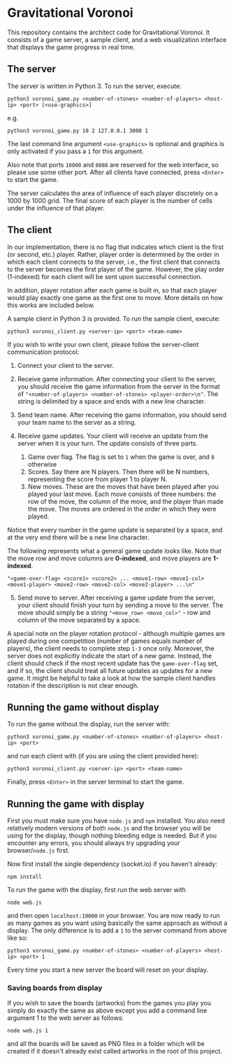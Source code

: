 # Gravitational Voronoi

This repository contains the architect code for Gravitational Voronoi. It consists of a game server, a sample client, and a web visualization interface that displays the game progress in real time.

## The server

The server is written in Python 3. To run the server, execute:

```
python3 voronoi_game.py <number-of-stones> <number-of-players> <host-ip> <port> [<use-graphics>]
```

e.g.

```
python3 voronoi_game.py 10 2 127.0.0.1 3000 1
```

The last command line argument `<use-graphics>` is optional and graphics is only activated if you pass a `1` for this argument.

Also note that ports `10000` and `8080` are reserved for the web interface, so please use some other port. After all clients have connected, press `<Enter>` to start the game.

The server calculates the area of influence of each player discretely on a 1000 by 1000 grid. The final score of each player is the number of cells under the influence of that player.

## The client

In our implementation, there is no flag that indicates which client is the first (or second, etc.) player. Rather, player order is determined by the order in which each client connects to the server, i.e., the first client that connects to the server becomes the first player of the game. However, the play order (1-indexed) for each client will be sent upon successful connection.

In addition, player rotation after each game is built in, so that each player would play exactly one game as the first one to move. More details on how this works are included below.

A sample client in Python 3 is provided. To run the sample client, execute:

```
python3 voronoi_client.py <server-ip> <port> <team-name>
```

If you wish to write your own client, please follow the server-client communication protocol:

1. Connect your client to the server.

2. Receive game information. After connecting your client to the server, you should receive the game information from the server in the format of `"<number-of-players> <number-of-stones> <player-order>\n"`. The string is delimited by a space and ends with a new line character.

3. Send team name. After receiving the game information, you should send your team name to the server as a string.

4. Receive game updates. Your client will receive an update from the server when it is your turn. The update consists of three parts.
   1. Game over flag. The flag is set to `1` when the game is over, and `0` otherwise
   2. Scores. Say there are N players. Then there will be N numbers, representing the score from player 1 to player N.
   3. New moves. These are the moves that have been played after you played your last move. Each move consists of three numbers: the row of the move, the column of the move, and the player than made the move. The moves are ordered in the order in which they were played.

Notice that every number in the game update is separated by a space, and at the very end there will be a new line character.

The following represents what a general game update looks like. Note that the move row and move columns are **0-indexed**, and move players are **1-indexed**.

```
"<game-over-flag> <score1> <score2> ... <move1-row> <move1-col> <move1-player> <move2-row> <move2-col> <move2-player> ...\n"
```

5. Send move to server. After receiving a game update from the server, your client should finish your turn by sending a move to the server. The move should simply be a string `"<move_row> <move_col>"` - row and column of the move separated by a space.

A special note on the player rotation protocol - although multiple games are played during one competition (number of games equals number of players), the client needs to complete step `1-3` once only. Moreover, the server does not explicitly indicate the start of a new game. Instead, the client should check if the most recent update has the `game-over-flag` set, and if so, the client should treat all future updates as updates for a new game. It might be helpful to take a look at how the sample client handles rotation if the description is not clear enough.

## Running the game without display

To run the game without the display, run the server with:

```
python3 voronoi_game.py <number-of-stones> <number-of-players> <host-ip> <port>
```

and run each client with (if you are using the client provided here):

```
python3 voronoi_client.py <server-ip> <port> <team-name>
```

Finally, press `<Enter>` in the server terminal to start the game.

## Running the game with display

First you must make sure you have `node.js` and `npm` installed. You also need relatively modern versions of both `node.js` and the browser you will be using for the display, though nothing bleeding edge is needed. But if you encounter any errors, you should always try upgrading your browser/`node.js` first.

Now first install the single dependency (socket.io) if you haven't already:

```
npm install
```

To run the game with the display, first run the web server with

```
node web.js
```

and then open `localhost:10000` in your browser. You are now ready to run as many games as you want using basically the same approach as without a display. The only difference is to add a `1` to the server command from above like so:

```
python3 voronoi_game.py <number-of-stones> <number-of-players> <host-ip> <port> 1
```

Every time you start a new server the board will reset on your display.

### Saving boards from display
If you wish to save the boards (artworks) from the games you play you simply do exactly the same as above except you add a command line argument 1 to the web server as follows:

```
node web.js 1
```

and all the boards will be saved as PNG files in a folder which will be created if it doesn't already exist called artworks in the root of this project.
